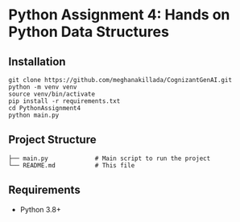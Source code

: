 # Python Assignment 4: Hands on Python Data Structures

## Installation
```
git clone https://github.com/meghanakillada/CognizantGenAI.git
python -m venv venv
source venv/bin/activate
pip install -r requirements.txt
cd PythonAssignment4
python main.py
```

## Project Structure
```
├── main.py             # Main script to run the project
└── README.md           # This file
```

## Requirements
- Python 3.8+